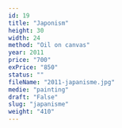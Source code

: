 ```yaml
---
id: 19
title: "Japonism"
height: 30
width: 24
method: "Oil on canvas"
year: 2011
price: "700"
exPrice: "850"
status: ""
fileName: "2011-japanisme.jpg"
medie: "painting"
draft: "False"
slug: "japanisme"
weight: "410"
---
```

